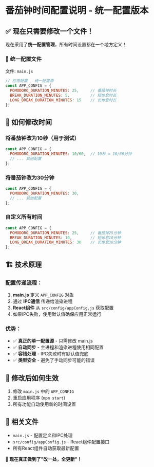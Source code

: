 # 番茄钟时间配置说明 - 统一配置版本

## ✅ 现在只需要修改一个文件！

现在采用了**统一配置管理**，所有时间设置都在一个地方定义！

### 📍 统一配置文件
文件: `main.js`
```javascript
// 应用配置 - 统一配置源
const APP_CONFIG = {
  POMODORO_DURATION_MINUTES: 25,     // 番茄钟时长
  BREAK_DURATION_MINUTES: 5,         // 短休息时长  
  LONG_BREAK_DURATION_MINUTES: 15    // 长休息时长
};
```

## 🔧 如何修改时间

### 将番茄钟改为10秒（用于测试）
```javascript
const APP_CONFIG = {
  POMODORO_DURATION_MINUTES: 10/60,  // 10秒 = 10/60分钟
  // ... 其他配置
};
```

### 将番茄钟改为30分钟
```javascript
const APP_CONFIG = {
  POMODORO_DURATION_MINUTES: 30,
  // ... 其他配置
};
```

### 自定义所有时间
```javascript
const APP_CONFIG = {
  POMODORO_DURATION_MINUTES: 25,     // 番茄钟25分钟
  BREAK_DURATION_MINUTES: 10,        // 短休息10分钟
  LONG_BREAK_DURATION_MINUTES: 30    // 长休息30分钟
};
```

## 🏗️ 技术原理

### 配置传递流程：
1. **main.js** 定义 `APP_CONFIG` 对象
2. 通过 **IPC通信** 传递给渲染进程
3. **React组件** 从 `src/config/appConfig.js` 获取配置
4. 如果IPC失败，使用默认值确保应用正常运行

### 优势：
- ✅ **真正的单一配置源** - 只需修改 main.js
- ✅ **自动同步** - 主进程和渲染进程使用相同配置
- ✅ **容错处理** - IPC失败时有默认值兜底
- ✅ **类型安全** - 避免了手动同步可能的错误

## 🔄 修改后如何生效

1. 修改 `main.js` 中的 `APP_CONFIG`
2. 重启应用程序 (`npm start`)
3. 所有功能自动使用新的时间设置

## 📁 相关文件

- `main.js` - 配置定义和IPC处理
- `src/config/appConfig.js` - React组件配置接口
- 所有React组件自动获取最新配置

**🎯 现在真正做到了"改一处，全更新"！** 